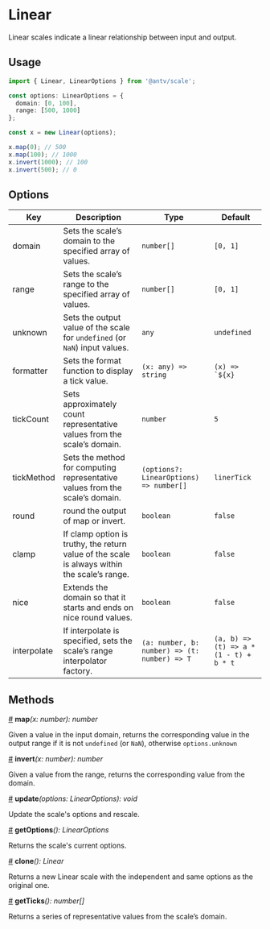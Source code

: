# Linear

Linear scales indicate a linear relationship between input and output.

## Usage

```ts
import { Linear, LinearOptions } from '@antv/scale';

const options: LinearOptions = {
  domain: [0, 100],
  range: [500, 1000]
};

const x = new Linear(options);

x.map(0); // 500
x.map(100); // 1000
x.invert(1000); // 100
x.invert(500); // 0
```

## Options

| Key | Description | Type | Default|  
| ----| ----------- | -----| -------|
| domain | Sets the scale’s domain to the specified array of values. | `number[]` | `[0, 1]` |
| range | Sets the scale’s range to the specified array of values. | `number[]` | `[0, 1]` |
| unknown | Sets the output value of the scale for `undefined` (or `NaN`) input values. | `any` | `undefined` |
| formatter | Sets the format function to display a tick value. | `(x: any) => string` | ```(x) => `${x}```|
| tickCount | Sets approximately count representative values from the scale’s domain. | `number` | `5` |
| tickMethod | Sets the method for computing representative values from the scale’s domain. | `(options?: LinearOptions) => number[]` | `linerTick` |
| round | round the output of map or invert. | `boolean` | `false` |
| clamp | If clamp option is truthy, the return value of the scale is always within the scale’s range. | `boolean` | `false` |
| nice | Extends the domain so that it starts and ends on nice round values. | `boolean` | `false` |
| interpolate | If interpolate is specified, sets the scale’s range interpolator factory. | `(a: number, b: number) => (t: number) => T` | `(a, b) => (t) => a * (1 - t) + b * t` |

## Methods

<a name="Linear_map" href="#Linear_map">#</a> **map**<i>(x: number): number</i>

Given a value in the input domain, returns the corresponding value in the output range if it is not `undefined` (or `NaN`), otherwise `options.unknown`

<a name="Linear_invert" href="#Linear_invert">#</a> **invert**<i>(x: number): number</i>

Given a value from the range, returns the corresponding value from the domain.

<a name="Linear_update" href="#Linear_update">#</a> **update**<i>(options: LinearOptions): void</i>

Update the scale's options and rescale.

<a name="Linear_getOptions" href="#Linear_getOptions">#</a> **getOptions**<i>(): LinearOptions</i>

Returns the scale's current options.

<a name="Linear_clone" href="#Linear_clone">#</a> **clone**<i>(): Linear</i>

Returns a new Linear scale with the independent and same options as the original one.

<a name="Linear_get_ticks" href="#Linear_get_ticks">#</a> **getTicks**<i>(): number[]</i>

Returns a series of representative values from the scale’s domain.
